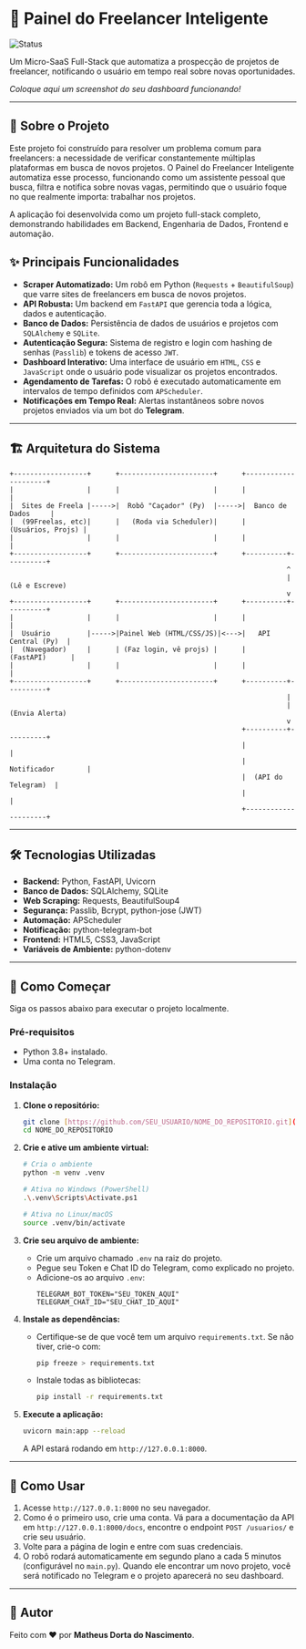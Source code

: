 # 🤖 Painel do Freelancer Inteligente

![Status](https://img.shields.io/badge/status-concluído-brightgreen)

Um Micro-SaaS Full-Stack que automatiza a prospecção de projetos de freelancer, notificando o usuário em tempo real sobre novas oportunidades.

_Coloque aqui um screenshot do seu dashboard funcionando!_

---

## 🎯 Sobre o Projeto

Este projeto foi construído para resolver um problema comum para freelancers: a necessidade de verificar constantemente múltiplas plataformas em busca de novos projetos. O Painel do Freelancer Inteligente automatiza esse processo, funcionando como um assistente pessoal que busca, filtra e notifica sobre novas vagas, permitindo que o usuário foque no que realmente importa: trabalhar nos projetos.

A aplicação foi desenvolvida como um projeto full-stack completo, demonstrando habilidades em Backend, Engenharia de Dados, Frontend e automação.

## ✨ Principais Funcionalidades

* **Scraper Automatizado:** Um robô em Python (`Requests` + `BeautifulSoup`) que varre sites de freelancers em busca de novos projetos.
* **API Robusta:** Um backend em `FastAPI` que gerencia toda a lógica, dados e autenticação.
* **Banco de Dados:** Persistência de dados de usuários e projetos com `SQLAlchemy` e `SQLite`.
* **Autenticação Segura:** Sistema de registro e login com hashing de senhas (`Passlib`) e tokens de acesso `JWT`.
* **Dashboard Interativo:** Uma interface de usuário em `HTML`, `CSS` e `JavaScript` onde o usuário pode visualizar os projetos encontrados.
* **Agendamento de Tarefas:** O robô é executado automaticamente em intervalos de tempo definidos com `APScheduler`.
* **Notificações em Tempo Real:** Alertas instantâneos sobre novos projetos enviados via um bot do **Telegram**.

---

## 🏗️ Arquitetura do Sistema

```
+------------------+      +-----------------------+      +---------------------+
|                  |      |                       |      |                     |
|  Sites de Freela |----->|  Robô "Caçador" (Py)  |----->|  Banco de Dados     |
|  (99Freelas, etc)|      |   (Roda via Scheduler)|      |   (Usuários, Projs) |
|                  |      |                       |      |                     |
+------------------+      +-----------------------+      +----------+----------+
                                                                    ^
                                                                    | (Lê e Escreve)
                                                                    v
+------------------+      +-----------------------+      +----------+----------+
|                  |      |                       |      |                     |
|  Usuário         |----->|Painel Web (HTML/CSS/JS)|<--->|   API Central (Py)  |
|  (Navegador)     |      | (Faz login, vê projs) |      |      (FastAPI)      |
|                  |      |                       |      |                     |
+------------------+      +-----------------------+      +----------+----------+
                                                                    |
                                                                    | (Envia Alerta)
                                                                    v
                                                         +----------+----------+
                                                         |                     |
                                                         |  Notificador        |
                                                         |  (API do Telegram)  |
                                                         |                     |
                                                         +---------------------+
```

---

## 🛠️ Tecnologias Utilizadas

* **Backend:** Python, FastAPI, Uvicorn
* **Banco de Dados:** SQLAlchemy, SQLite
* **Web Scraping:** Requests, BeautifulSoup4
* **Segurança:** Passlib, Bcrypt, python-jose (JWT)
* **Automação:** APScheduler
* **Notificação:** python-telegram-bot
* **Frontend:** HTML5, CSS3, JavaScript
* **Variáveis de Ambiente:** python-dotenv

---

## 🚀 Como Começar

Siga os passos abaixo para executar o projeto localmente.

### Pré-requisitos

* Python 3.8+ instalado.
* Uma conta no Telegram.

### Instalação

1.  **Clone o repositório:**
    ```bash
    git clone [https://github.com/SEU_USUARIO/NOME_DO_REPOSITORIO.git](https://github.com/SEU_USUARIO/NOME_DO_REPOSITORIO.git)
    cd NOME_DO_REPOSITORIO
    ```

2.  **Crie e ative um ambiente virtual:**
    ```bash
    # Cria o ambiente
    python -m venv .venv

    # Ativa no Windows (PowerShell)
    .\.venv\Scripts\Activate.ps1

    # Ativa no Linux/macOS
    source .venv/bin/activate
    ```

3.  **Crie seu arquivo de ambiente:**
    * Crie um arquivo chamado `.env` na raiz do projeto.
    * Pegue seu Token e Chat ID do Telegram, como explicado no projeto.
    * Adicione-os ao arquivo `.env`:
        ```
        TELEGRAM_BOT_TOKEN="SEU_TOKEN_AQUI"
        TELEGRAM_CHAT_ID="SEU_CHAT_ID_AQUI"
        ```

4.  **Instale as dependências:**
    * Certifique-se de que você tem um arquivo `requirements.txt`. Se não tiver, crie-o com:
        ```bash
        pip freeze > requirements.txt
        ```
    * Instale todas as bibliotecas:
        ```bash
        pip install -r requirements.txt
        ```

5.  **Execute a aplicação:**
    ```bash
    uvicorn main:app --reload
    ```
    A API estará rodando em `http://127.0.0.1:8000`.

---

## 📖 Como Usar

1.  Acesse `http://127.0.0.1:8000` no seu navegador.
2.  Como é o primeiro uso, crie uma conta. Vá para a documentação da API em `http://127.0.0.1:8000/docs`, encontre o endpoint `POST /usuarios/` e crie seu usuário.
3.  Volte para a página de login e entre com suas credenciais.
4.  O robô rodará automaticamente em segundo plano a cada 5 minutos (configurável no `main.py`). Quando ele encontrar um novo projeto, você será notificado no Telegram e o projeto aparecerá no seu dashboard.

---
## 🌟 Autor

Feito com ❤️ por **Matheus Dorta do Nascimento**.
